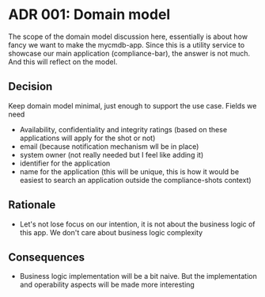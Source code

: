 # ADR 001: Domain model
The scope of the domain model discussion here, essentially is about how fancy we want to make the mycmdb-app. 
Since this is a utility service to showcase our main application (compliance-bar), the answer is not much. And this will 
reflect on the model.

## Decision
Keep domain model minimal, just enough to support the use case. Fields we need
* Availability, confidentiality and integrity ratings (based on these applications will apply for the shot or not)
* email (because notification mechanism wll be in place)
* system owner (not really needed but I feel like adding it)
* identifier for the application
* name for the application (this will be unique, this is how it would be easiest to search an application outside the compliance-shots context)

## Rationale
* Let's not lose focus on our intention, it is not about the business logic of this app. We don't care about business logic complexity

## Consequences
* Business logic implementation will be a bit naive. But the implementation and operability aspects will be made more interesting 
